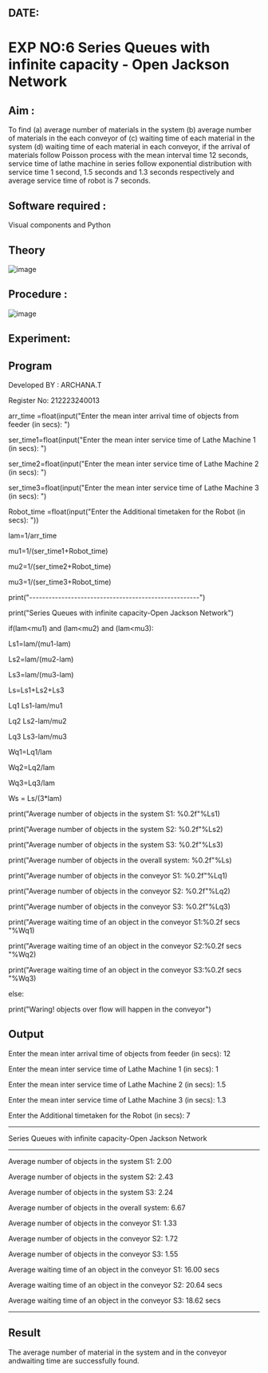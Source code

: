 ## DATE:
#  EXP NO:6 Series Queues with infinite capacity - Open Jackson Network

## Aim :
To find (a) average number of materials in the system (b) average number of materials in the each conveyor of (c) waiting time of each material in the system (d) waiting time of each material in each conveyor, if the arrival  of materials follow Poisson process with the mean interval time 12 seconds, service time of  lathe machine in series follow exponential distribution  with service time  1 second, 1.5 seconds and 1.3 seconds respectively and average service time of robot is 7 seconds.

## Software required :
Visual components and Python

## Theory

![image](https://user-images.githubusercontent.com/103921593/203239736-7b81f599-71a8-4ae7-b63e-5d98acd9ea54.png)


## Procedure :

![image](https://user-images.githubusercontent.com/103921593/203239789-bc870dce-6727-487b-a0e2-4fc3f5114889.png)


## Experiment:


## Program
Developed BY : ARCHANA.T

Register No: 212223240013

arr_time =float(input("Enter the mean inter arrival time of objects from feeder (in secs): ")

ser_time1=float(input("Enter the mean inter service time of Lathe Machine 1 (in secs): ")

ser_time2=float(input("Enter the mean inter service time of Lathe Machine 2 (in secs): ") 

ser_time3=float(input("Enter the mean inter service time of Lathe Machine 3 (in secs): ")

Robot_time =float(input("Enter the Additional timetaken for the Robot (in secs): "))

lam=1/arr_time

mu1=1/(ser_time1+Robot_time)

mu2=1/(ser_time2+Robot_time)

mu3=1/(ser_time3+Robot_time)

print("-----------------------------------------------------")

print("Series Queues with infinite capacity-Open Jackson Network")

if(lam<mu1) and (lam<mu2) and (lam<mu3):

   Ls1=lam/(mu1-lam)
   
   Ls2=lam/(mu2-lam)
   
   Ls3=lam/(mu3-lam)
   
   Ls=Ls1+Ls2+Ls3
   
   Lq1 Ls1-lam/mu1
   
   Lq2 Ls2-lam/mu2
   
   Lq3 Ls3-lam/mu3

   Wq1=Lq1/lam
   
   Wq2=Lq2/lam
   
   Wq3=Lq3/lam
   
   Ws = Ls/(3*lam)
   
   print("Average number of objects in the system S1: %0.2f"%Ls1)
   
   print("Average number of objects in the system S2: %0.2f"%Ls2) 
   
   print("Average number of objects in the system S3: %0.2f"%Ls3)
   
   print("Average number of objects in the overall system: %0.2f"%Ls)
   
   print("Average number of objects in the conveyor S1: %0.2f"%Lq1)

   print("Average number of objects in the conveyor S2: %0.2f"%Lq2)
   
   print("Average number of objects in the conveyor S3: %0.2f"%Lq3)
   
   print("Average waiting time of an object in the conveyor S1:%0.2f secs "%Wq1) 
   
   print("Average waiting time of an object in the conveyor S2:%0.2f secs "%Wq2) 
   
   print("Average waiting time of an object in the conveyor S3:%0.2f secs "%Wq3) 
   
else:

   print("Waring! objects over flow will happen in the conveyor")





## Output
Enter the mean inter arrival time of objects from feeder (in secs): 12

Enter the mean inter service time of Lathe Machine 1 (in secs): 1

Enter the mean inter service time of Lathe Machine 2 (in secs): 1.5

Enter the mean inter service time of Lathe Machine 3 (in secs): 1.3

Enter the Additional timetaken for the Robot (in secs): 7

-----------------------------------------------------------------------
Series Queues with infinite capacity-Open Jackson Network

-----------------------------------------------------------------------
Average number of objects in the system S1: 2.00
   
Average number of objects in the system S2: 2.43

Average number of objects in the system S3: 2.24
   
Average number of objects in the overall system: 6.67
   
Average number of objects in the conveyor S1: 1.33

Average number of objects in the conveyor S2: 1.72
   
Average number of objects in the conveyor S3: 1.55
   
Average waiting time of an object in the conveyor S1: 16.00 secs
   
Average waiting time of an object in the conveyor S2: 20.64 secs
   
Average waiting time of an object in the conveyor S3: 18.62 secs

---------------------------------------------------------------------



## Result
The average number of material in the system and in the conveyor andwaiting time are successfully found.
